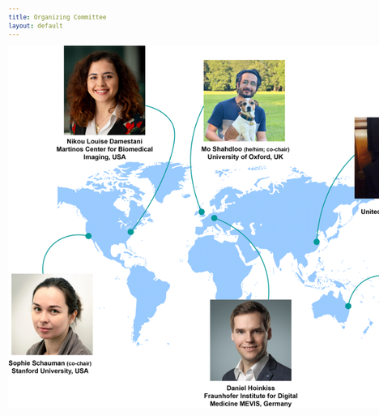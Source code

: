 ```yaml
--- 
title: Organizing Committee
layout: default
--- 
```

<!-- <table style="width:100%">
<tbody>
<tr>
    <td><img src="/images/committee/sophie.jpg" width=200px></td>
    <td><img src="/images/committee/mo.jpg" width=200px></td>
    <td><img src="/images/committee/daniel.jpg" width=200px></td>
</tr>
<tr>
<td><strong><a href="https://sophieschau.github.io">Sophie Schauman <a style="font-size: smaller;">(co-chair)</a></a></strong><br> Stanford University, USA</td>
<td><strong><a href="https://moshahdloo.com">Mo Shahdloo <a style="font-size: smaller;">(he/him; co-chair)</a></a></strong><br> University of Oxford, UK</td>
<td><strong><a href="https://www.mevis.fraunhofer.de/en/employees/daniel-hoinkiss.html">Daniel Hoinkiss</a></strong><br> Fraunhofer Institute for Digital Medicine MEVIS, Germany</td>
</tr>
<tr>
    <td><img src="/images/committee/hongfu.jpg" width=200px></td>
    <td><img src="/images/committee/nikou.jpg" width=200px></td>
    <td><img src="/images/committee/yan.jpg" width=200px></td>
</tr>
<tr>
<td><strong><a href="https://researchers.uq.edu.au/researcher/24057">Hongfu Sun</a></strong><br> University of Queensland, Australlia</td>
<td><strong><a href="https://twitter.com/nikou_ld?lang=en-GB">Nikou Louise Damestani</a></strong><br> Martinos Center for Biomedical Imaging, USA</td>
<td><strong><a href="https://www.linkedin.com/in/yan-tong-6b20ba141/">Yan Tong</a></strong><br> United Imaging, China</td>
</tr>
</tbody>
</table> -->
<div>
<img src="/images/committee/worldmap.png" width=900pt style="-webkit-box-shadow: 0 0 0px #ffffff; border: 0px;max-width: 900pt">
</div>
